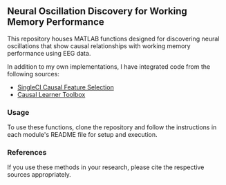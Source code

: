 ## Neural Oscillation Discovery for Working Memory Performance

This repository houses MATLAB functions designed for discovering neural oscillations that show causal relationships with working memory performance using EEG data.

In addition to my own implementations, I have integrated code from the following sources:
- [SingleCI Causal Feature Selection](https://gitlab.tuebingen.mpg.de/amastakouri/singleCICausalFeatureSelection)
- [Causal Learner Toolbox](https://github.com/z-dragonl/Causal-Learner)

### Usage

To use these functions, clone the repository and follow the instructions in each module's README file for setup and execution.

### References

If you use these methods in your research, please cite the respective sources appropriately.

